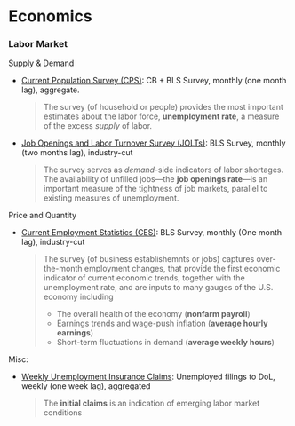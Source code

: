 # Economics

### Labor Market 
Supply & Demand
- [Current Population Survey (CPS)](https://fred.stlouisfed.org/release/tables?rid=50&eid=4773#snid=4776): CB + BLS Survey, monthly (one month lag), aggregate.
	>  The survey (of household or people) provides the most important estimates about the labor force, **unemployment rate**, a measure of the excess *supply* of labor.
	
- [Job Openings and Labor Turnover Survey (JOLTs)](https://fred.stlouisfed.org/release/tables?rid=192&eid=6614): BLS Survey, monthly (two months lag), industry-cut
	>  The survey serves as *demand*-side indicators of labor shortages. The availability of unfilled jobs—the **job openings rate**—is an important measure of the tightness of job markets, parallel to existing measures of unemployment.

Price and Quantity
- [Current Employment Statistics (CES)](https://fred.stlouisfed.org/release/tables?rid=50&eid=4880): BLS Survey, monthly (One month lag), industry-cut
	>  The survey (of business establishemnts or jobs) captures over-the-month employment changes, that provide the first economic indicator of current economic trends, together with the unemployment rate, and are inputs to many gauges of the U.S. economy including    
	> - The overall health of the economy (**nonfarm payroll**)
	> -   Earnings trends and wage-push inflation (**average hourly earnings**)
	> -   Short-term fluctuations in demand (**average weekly hours**)

Misc:
- [Weekly Unemployment Insurance Claims](https://fred.stlouisfed.org/release/tables?rid=180&eid=258888#snid=258889): Unemployed filings to DoL, weekly (one week lag), aggregated
	>  The **initial claims**  is an indication of emerging labor market conditions
	